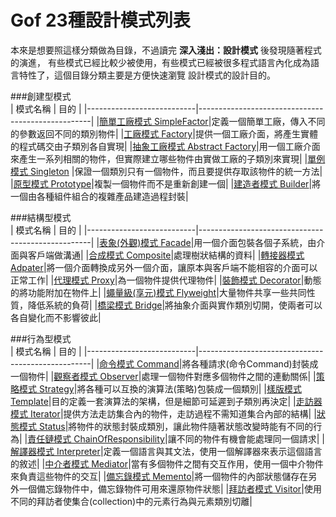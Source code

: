 # Gof 23種設計模式列表
本來是想要照這樣分類做為目錄，不過讀完 **深入淺出：設計模式** 後發現隨著程式的演進，
有些模式已經比較少被使用，有些模式已經被很多程式語言內化成為語言特性了，這個目錄分類主要是方便快速瀏覽
設計模式的設計目的。	
	
###創建型模式  
|       模式名稱	        |       			目的 						    | 
|---------------------------|---------------------------------------------------|
|[簡單工廠模式 SimpleFactor](simpleFactory.md)|定義一個簡單工廠，傳入不同的參數返回不同的類別物件|
|[工廠模式 Factory](factory.md)|提供一個工廠介面，將產生實體的程式碼交由子類別各自實現|
|[抽象工廠模式 Abstract Factory](abstractFactory.md)|用一個工廠介面來產生一系列相關的物件，但實際建立哪些物件由實做工廠的子類別來實現|
|[單例模式 Singleton](singleton.md)	|保證一個類別只有一個物件，而且要提供存取該物件的統一方法|
|[原型模式   Prototype](prototype.md)|複製一個物件而不是重新創建一個|
|[建造者模式 Builder](builder.md)|將一個由各種組件組合的複雜產品建造過程封裝|

###結構型模式  
|       模式名稱	        |       			目的 						    | 
|---------------------------|---------------------------------------------------|
|[表象(外觀)模式 Facade](facade.md)|用一個介面包裝各個子系統，由介面與客戶端做溝通|
|[合成模式 Composite](composite.md)|處理樹狀結構的資料|
|[轉接器模式 Adpater](adpater.md)|將一個介面轉換成另外一個介面，讓原本與客戶端不能相容的介面可以正常工作|
|[代理模式 Proxy](proxy.md)|為一個物件提供代理物件|
|[裝飾模式 Decorator](decorator.md)|動態的將功能附加在物件上|
|[蠅量級(享元)模式 Flyweight](flyweight.md)|大量物件共享一些共同性質，降低系統的負荷|
|[橋梁模式   Bridge](bridge.md)|將抽象介面與實作類別切開，使兩者可以各自變化而不影響彼此|

###行為型模式  
|       模式名稱	        |       			目的 						    | 
|---------------------------|---------------------------------------------------|
|[命令模式 Command](command.md)|將各種請求(命令Command)封裝成一個物件|
|[觀察者模式 Observer](observer.md)|處理一個物件對應多個物件之間的連動關係|
|[策略模式 Strategy](strategy.md)|將各種可以互換的演算法(策略)包裝成一個類別|
|[樣版模式 Template](template.md)|目的定義一套演算法的架構，但是細節可延遲到子類別再決定|
|[走訪器模式 Iterator](iterator.md)|提供方法走訪集合內的物件，走訪過程不需知道集合內部的結構|
|[狀態模式 Status](status.md)|將物件的狀態封裝成類別，讓此物件隨著狀態改變時能有不同的行為|
|[責任鏈模式 ChainOfResponsibility](chainOfResponsibility.md)|讓不同的物件有機會能處理同一個請求|
|[解譯器模式 Interpreter](interpreter.md)|定義一個語言與其文法，使用一個解譯器來表示這個語言的敘述|
|[中介者模式 Mediator](mediator.md)|當有多個物件之間有交互作用，使用一個中介物件來負責這些物件的交互|
|[備忘錄模式 Memento](memento.md)|將一個物件的內部狀態儲存在另外一個備忘錄物件中，備忘錄物件可用來還原物件狀態|
|[拜訪者模式 Visitor](visitor.md)|使用不同的拜訪者使集合(collection)中的元素行為與元素類別切離|